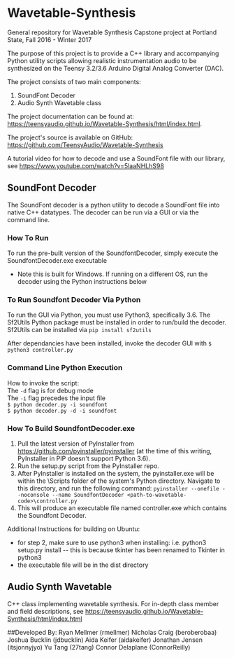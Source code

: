 # Wavetable-Synthesis
General repository for Wavetable Synthesis Capstone project at Portland State, Fall 2016 - Winter 2017

The purpose of this project is to provide a C++ library and accompanying Python utility scripts allowing realistic instrumentation audio to be synthesized on the Teensy 3.2/3.6 Arduino Digital Analog Converter (DAC). 

The project consists of two main components:

1. SoundFont Decoder
2. Audio Synth Wavetable class

The project documentation can be found at: https://teensyaudio.github.io/Wavetable-Synthesis/html/index.html.

The project's source is available on GitHub: https://github.com/TeensyAudio/Wavetable-Synthesis

A tutorial video for how to decode and use a SoundFont file with our library, see https://www.youtube.com/watch?v=5laaNHLhS98

## SoundFont Decoder

The SoundFont decoder is a python utility to decode a SoundFont file into native C++ datatypes. The decoder can be run via a GUI or via the command line. 

### How To Run
To run the pre-built version of the SoundfontDecoder, simply execute the SoundfontDecoder.exe executable
- Note this is built for Windows. If running on a different OS, run the decoder using the Python instructions below

### To Run Soundfont Decoder Via Python
To run the GUI via Python, you must use Python3, specifically 3.6. The Sf2Utils Python package must be installed in order to run/build the decoder.
Sf2Utils can be installed via `pip install sf2utils`

After dependancies have been installed, invoke the decoder GUI with `$ python3 controller.py`

### Command Line Python Execution
How to invoke the script:  
The `-d` flag is for debug mode  
The `-i` flag precedes the input file  
`$ python decoder.py -i soundfont`  
`$ python decoder.py -d -i soundfont`  

### How To Build SoundfontDecoder.exe
1. Pull the latest version of PyInstaller from https://github.com/pyinstaller/pyinstaller (at the time of this writing, PyInstaller in PIP doesn't support Python 3.6).
2. Run the setup.py script from the PyInstaller repo.
3. After PyInstaller is installed on the system, the pyinstaller.exe will be within the \Scripts folder of the system's Python directory. Navigate to this directory, and run the following command:
`pyinstaller --onefile --noconsole --name SoundfontDecoder <path-to-wavetable-code>\controller.py`
4. This will produce an executable file named controller.exe which contains the Soundfont Decoder.

Additional Instructions for building on Ubuntu:
- for step 2, make sure to use python3 when installing: i.e. python3 setup.py install -- this is because tkinter has been renamed to Tkinter in python3
- the executable file will be in the dist directory

## Audio Synth Wavetable

C++ class implementing wavetable synthesis. For in-depth class member and field descriptions, see https://teensyaudio.github.io/Wavetable-Synthesis/html/index.html

##Developed By:
Ryan Mellmer (rmellmer)
Nicholas Craig (beroberobaa)
Joshua Bucklin (jdbucklin)
Aida Keifer (aidakeifer)
Jonathan Jensen (itsjonnyjyo)
Yu Tang (27tang)
Connor Delaplane (ConnorReilly)


